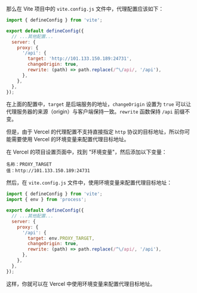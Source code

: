 那么在 Vite 项目中的 `vite.config.js` 文件中，代理配置应该如下：
```javascript
import { defineConfig } from 'vite';

export default defineConfig({
  // ...其他配置...
  server: {
    proxy: {
      '/api': {
        target: 'http://101.133.150.189:24731',
        changeOrigin: true,
        rewrite: (path) => path.replace(/^\/api/, '/api'),
      },
    },
  },
});
```
在上面的配置中，`target` 是后端服务的地址，`changeOrigin` 设置为 `true` 可以让代理服务器的来源（origin）与客户端保持一致。`rewrite` 函数保持 `/api` 前缀不变。

但是，由于 Vercel 的代理配置不支持直接指定 `http` 协议的目标地址，所以你可能需要使用 Vercel 的环境变量来配置代理目标地址。

在 Vercel 的项目设置页面中，找到 "环境变量"，然后添加以下变量：
```
名称：PROXY_TARGET
值：http://101.133.150.189:24731
```
然后，在 `vite.config.js` 文件中，使用环境变量来配置代理目标地址：
```javascript
import { defineConfig } from 'vite';
import { env } from 'process';

export default defineConfig({
  // ...其他配置...
  server: {
    proxy: {
      '/api': {
        target: env.PROXY_TARGET,
        changeOrigin: true,
        rewrite: (path) => path.replace(/^\/api/, '/api'),
      },
    },
  },
});
```
这样，你就可以在 Vercel 中使用环境变量来配置代理目标地址。
